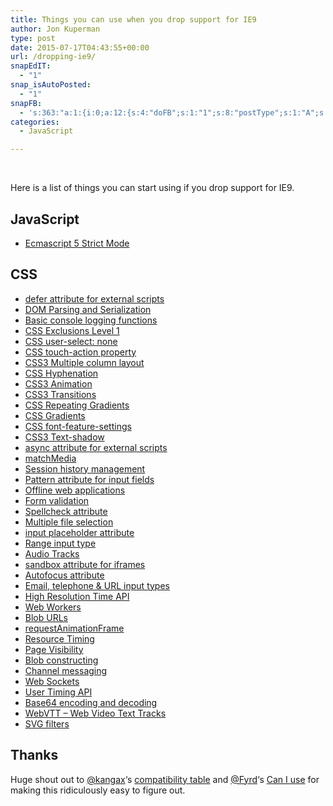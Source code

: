 ```yaml
---
title: Things you can use when you drop support for IE9
author: Jon Kuperman
type: post
date: 2015-07-17T04:43:55+00:00
url: /dropping-ie9/
snapEdIT:
  - "1"
snap_isAutoPosted:
  - "1"
snapFB:
  - 's:363:"a:1:{i:0;a:12:{s:4:"doFB";s:1:"1";s:8:"postType";s:1:"A";s:10:"AttachPost";s:1:"2";s:10:"SNAPformat";s:19:"New post! (%TITLE%)";s:9:"isAutoImg";s:1:"A";s:8:"imgToUse";s:0:"";s:9:"isAutoURL";s:1:"A";s:8:"urlToUse";s:0:"";s:11:"isPrePosted";s:1:"1";s:8:"isPosted";s:1:"1";s:4:"pgID";s:33:"1399127436973133_1657115984507609";s:5:"pDate";s:19:"2015-07-17 04:45:03";}}";'
categories:
  - JavaScript

---
```

&nbsp;

Here is a list of things you can start using if you drop support for IE9.

## JavaScript

  * <a href="https://developer.mozilla.org/en-US/docs/Web/JavaScript/Reference/Strict_mode" target="_blank">Ecmascript 5 Strict Mode</a>

## CSS

  * <a href="https://developer.mozilla.org/en-US/docs/Web/HTML/Element/script" target="_blank">defer attribute for external scripts</a>
  * <a href="https://developer.mozilla.org/en-US/docs/Web/Guide/Parsing_and_serializing_XML" target="_blank">DOM Parsing and Serialization</a>
  * <a href="https://developer.mozilla.org/en-US/docs/Tools/Web_Console" target="_blank">Basic console logging functions</a>
  * <a href="https://developer.mozilla.org/en-US/docs/Web/CSS/CSS3" target="_blank">CSS Exclusions Level 1</a>
  * <a href="https://developer.mozilla.org/en-US/docs/Web/CSS/user-select" target="_blank">CSS user-select: none</a>
  * <a href="https://developer.mozilla.org/en-US/docs/Web/CSS/touch-action" target="_blank">CSS touch-action property</a>
  * <a href="https://developer.mozilla.org/en-US/docs/Web/Guide/CSS/Using_multi-column_layouts" target="_blank">CSS3 Multiple column layout</a>
  * <a href="https://developer.mozilla.org/en-US/docs/Web/CSS/hyphens" target="_blank">CSS Hyphenation</a>
  * <a href="https://developer.mozilla.org/en-US/docs/Web/CSS/animation" target="_blank">CSS3 Animation</a>
  * <a href="https://developer.mozilla.org/en-US/docs/Web/CSS/transition" target="_blank">CSS3 Transitions</a>
  * <a href="https://developer.mozilla.org/en-US/docs/Web/CSS/repeating-linear-gradient" target="_blank">CSS Repeating Gradients</a>
  * <a href="https://developer.mozilla.org/en-US/docs/Web/Guide/CSS/Using_CSS_gradients" target="_blank">CSS Gradients</a>
  * <a href="https://developer.mozilla.org/en-US/docs/Web/CSS/font-feature-settings" target="_blank">CSS font-feature-settings</a>
  * <a href="https://developer.mozilla.org/en-US/docs/Web/CSS/text-shadow" target="_blank">CSS3 Text-shadow</a>
  * <a href="https://developer.mozilla.org/en-US/docs/Web/HTML/Element/script" target="_blank">async attribute for external scripts</a>
  * <a href="https://developer.mozilla.org/en-US/docs/Web/API/Window/matchMedia" target="_blank">matchMedia</a>
  * <a href="https://developer.mozilla.org/en-US/docs/Web/Guide/API/DOM/Manipulating_the_browser_history" target="_blank">Session history management</a>
  * <a href="https://developer.mozilla.org/en-US/docs/Web/HTML/Element/input" target="_blank">Pattern attribute for input fields</a>
  * <a href="https://developer.mozilla.org/en-US/Apps/Build/Offline" target="_blank">Offline web applications</a>
  * <a href="https://developer.mozilla.org/en-US/docs/Web/Guide/HTML/Forms/Data_form_validation" target="_blank">Form validation</a>
  * <a href="https://developer.mozilla.org/en-US/docs/Mozilla/Tech/XUL/Attribute/spellcheck" target="_blank">Spellcheck attribute</a>
  * <a href="https://developer.mozilla.org/en-US/docs/Web/API/FileList" target="_blank">Multiple file selection</a>
  * <a href="https://developer.mozilla.org/en-US/docs/Web/HTML/Element/input" target="_blank">input placeholder attribute</a>
  * <a href="https://developer.mozilla.org/en-US/docs/Web/HTML/Element/input" target="_blank">Range input type</a>
  * <a href="https://developer.mozilla.org/en-US/docs/Web/HTML/Element/audio" target="_blank">Audio Tracks</a>
  * <a href="https://developer.mozilla.org/en-US/docs/Web/HTML/Element/iframe" target="_blank">sandbox attribute for iframes</a>
  * <a href="https://developer.mozilla.org/en-US/docs/Web/HTML/Element/input" target="_blank">Autofocus attribute</a>
  * <a href="https://developer.mozilla.org/en-US/docs/Web/HTML/Element/input" target="_blank">Email, telephone & URL input types</a>
  * <a href="https://developer.mozilla.org/en-US/docs/Web/API/DOMHighResTimeStamp" target="_blank">High Resolution Time API</a>
  * <a href="https://developer.mozilla.org/en-US/docs/Web/API/Web_Workers_API/Using_web_workers" target="_blank">Web Workers</a>
  * <a href="https://developer.mozilla.org/en-US/docs/Web/API/Blob" target="_blank">Blob URLs</a>
  * <a href="https://developer.mozilla.org/en-US/docs/Web/API/window/requestAnimationFrame" target="_blank">requestAnimationFrame</a>
  * <a href="https://developer.mozilla.org/en-US/docs/Web/API/PerformanceTiming" target="_blank">Resource Timing</a>
  * <a href="https://developer.mozilla.org/en-US/docs/Web/Guide/User_experience/Using_the_Page_Visibility_API" target="_blank">Page Visibility</a>
  * <a href="https://developer.mozilla.org/en-US/docs/Web/API/Blob" target="_blank">Blob constructing</a>
  * <a href="https://developer.mozilla.org/en-US/docs/Web/API/Channel_Messaging_API" target="_blank">Channel messaging</a>
  * <a href="https://developer.mozilla.org/en-US/docs/WebSockets" target="_blank">Web Sockets</a>
  * <a href="https://developer.mozilla.org/en-US/docs/Navigation_timing" target="_blank">User Timing API</a>
  * <a href="https://developer.mozilla.org/en-US/docs/Web/API/WindowBase64/Base64_encoding_and_decoding" target="_blank">Base64 encoding and decoding</a>
  * <a href="https://developer.mozilla.org/en-US/docs/Web/API/Web_Video_Text_Tracks_Format" target="_blank">WebVTT &#8211; Web Video Text Tracks</a>
  * <a href="https://developer.mozilla.org/en-US/docs/Web/SVG/Element/filter" target="_blank">SVG filters</a>

## Thanks

Huge shout out to [@kangax][1]&#8216;s [compatibility table][2] and [@Fyrd][3]&#8216;s [Can I use][4] for making this ridiculously easy to figure out.

 [1]: https://twitter.com/kangax
 [2]: http://kangax.github.io/compat-table/es5/
 [3]: https://twitter.com/Fyrd
 [4]: http://caniuse.com/#compare=ie+8,ie+9,ie+10